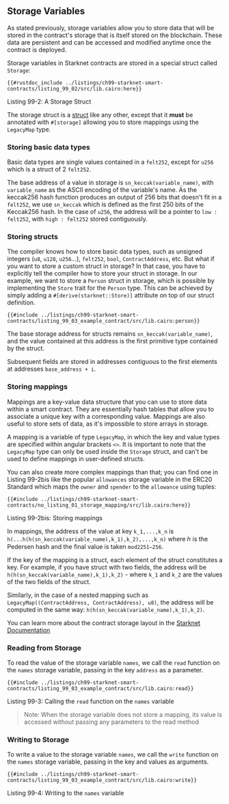 ## Storage Variables

As stated previously, storage variables allow you to store data that will be stored in the contract's storage that is itself stored on the blockchain. These data are persistent and can be accessed and modified anytime once the contract is deployed.

Storage variables in Starknet contracts are stored in a special struct called `Storage`:

```rust, noplayground
{{#rustdoc_include ../listings/ch99-starknet-smart-contracts/listing_99_02/src/lib.cairo:here}}
```

<span class="caption">Listing 99-2: A Storage Struct</span>

The storage struct is a [struct](./ch05-00-using-structs-to-structure-related-data.md) like any other,
except that it **must** be annotated with `#[storage]` allowing you to store mappings using the `LegacyMap` type.

### Storing basic data types

Basic data types are single values contained in a `felt252`, except for `u256` which is a struct of 2 `felt252`.

The base address of a value in storage is `sn_keccak(variable_name)`, with `variable_name` as the ASCII encoding of the variable's name. As the keccak256 hash function produces an output of 256 bits that doesn't fit in a `felt252`, we use `sn_keccak` which is defined as the first 250 bits of the Keccak256 hash.
In the case of `u256`, the address will be a pointer to `low : felt252`, with `high : felt252` stored contiguously.

### Storing structs

The compiler knows how to store basic data types, such as unsigned integers (`u8`, `u128`, `u256`...), `felt252`, `bool`, `ContractAddress`, etc. But what if you want to store a custom struct in storage? In that case, you have to explicitly tell the compiler how to store your struct in storage.
In our example, we want to store a `Person` struct in storage, which is possible by implementing the `Store` trait for the `Person` type. This can be achieved by simply adding a `#[derive(starknet::Store)]` attribute on top of our struct definition.

```rust, noplayground
{{#include ../listings/ch99-starknet-smart-contracts/listing_99_03_example_contract/src/lib.cairo:person}}
```

The base storage address for structs remains `sn_keccak(variable_name)`, and the value contained at this address is the first primitive type contained by the struct.

Subsequent fields are stored in addresses contiguous to the first elements at addresses `base_address + i`.

### Storing mappings

Mappings are a key-value data structure that you can use to store data within a smart contract. They are essentially hash tables that allow you to associate a unique key with a corresponding value. Mappings are also useful to store sets of data, as it's impossible to store arrays in storage.

A mapping is a variable of type `LegacyMap`, in which the key and value types are specified within angular brackets `<>`.
It is important to note that the `LegacyMap` type can only be used inside the `Storage` struct, and can't be used to define mappings in user-defined structs.

You can also create more complex mappings than that; you can find one in Listing 99-2bis like the popular `allowances` storage variable in the ERC20 Standard which maps the `owner` and `spender` to the `allowance` using tuples:

```rust,noplayground
{{#include ../listings/ch99-starknet-smart-contracts/no_listing_01_storage_mapping/src/lib.cairo:here}}
```

<span class="caption">Listing 99-2bis: Storing mappings</span>

In mappings, the address of the value at key `k_1,...,k_n` is `h(...h(h(sn_keccak(variable_name),k_1),k_2),...,k_n)` where ℎ is the Pedersen hash and the final value is taken `mod2251−256`.

If the key of the mapping is a struct, each element of the struct constitutes a key. For example, if you have struct with two fields, the address will be `h(h(sn_keccak(variable_name),k_1),k_2)` - where `k_1` and `k_2` are the values of the two fields of the struct.

Similarly, in the case of a nested mapping such as `LegacyMap((ContractAddress, ContractAddress), u8)`, the address will be computed in the same way: `h(h(sn_keccak(variable_name),k_1),k_2)`.

You can learn more about the contract storage layout in the [Starknet Documentation](https://docs.starknet.io/documentation/architecture_and_concepts/Contracts/contract-storage/#storage_variables)

### Reading from Storage

To read the value of the storage variable `names`, we call the `read` function on the `names` storage variable, passing in the key `address` as a parameter.

```rust, noplayground
{{#include ../listings/ch99-starknet-smart-contracts/listing_99_03_example_contract/src/lib.cairo:read}}
```

<span class="caption">Listing 99-3: Calling the `read` function on the `names` variable</span>

> Note: When the storage variable does not store a mapping, its value is accessed without passing any parameters to the read method

### Writing to Storage

To write a value to the storage variable `names`, we call the `write` function on the `names` storage variable, passing in the key and values as arguments.

```rust, noplayground
{{#include ../listings/ch99-starknet-smart-contracts/listing_99_03_example_contract/src/lib.cairo:write}}
```

<span class="caption">Listing 99-4: Writing to the `names` variable</span>
